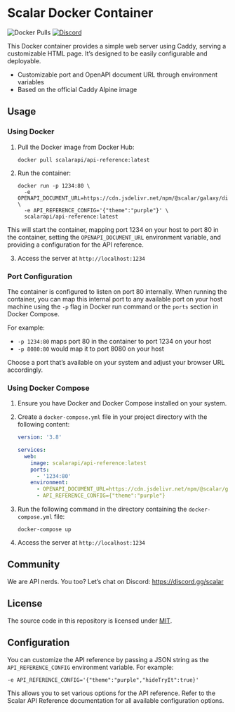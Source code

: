 # Scalar Docker Container

![Docker Pulls](https://img.shields.io/docker/pulls/scalarapi/api-reference)
[![Discord](https://img.shields.io/discord/1135330207960678410?style=flat&color=5865F2)](https://discord.gg/scalar)

This Docker container provides a simple web server using Caddy, serving a customizable HTML page. It’s designed to be easily configurable and deployable.

- Customizable port and OpenAPI document URL through environment variables
- Based on the official Caddy Alpine image

## Usage

### Using Docker

1. Pull the Docker image from Docker Hub:

   ```
   docker pull scalarapi/api-reference:latest
   ```

2. Run the container:

   ```
   docker run -p 1234:80 \
     -e OPENAPI_DOCUMENT_URL=https://cdn.jsdelivr.net/npm/@scalar/galaxy/dist/latest.json \
     -e API_REFERENCE_CONFIG='{"theme":"purple"}' \
     scalarapi/api-reference:latest
   ```

This will start the container, mapping port 1234 on your host to port 80 in the container, setting the `OPENAPI_DOCUMENT_URL` environment variable, and providing a configuration for the API reference.

3. Access the server at `http://localhost:1234`

### Port Configuration

The container is configured to listen on port 80 internally. When running the container, you can map this internal port to any available port on your host machine using the `-p` flag in Docker run command or the `ports` section in Docker Compose.

For example:

- `-p 1234:80` maps port 80 in the container to port 1234 on your host
- `-p 8080:80` would map it to port 8080 on your host

Choose a port that’s available on your system and adjust your browser URL accordingly.

### Using Docker Compose

1. Ensure you have Docker and Docker Compose installed on your system.
2. Create a `docker-compose.yml` file in your project directory with the following content:

   ```yaml
   version: '3.8'

   services:
     web:
       image: scalarapi/api-reference:latest
       ports:
         - '1234:80'
       environment:
         - OPENAPI_DOCUMENT_URL=https://cdn.jsdelivr.net/npm/@scalar/galaxy/dist/latest.json
         - API_REFERENCE_CONFIG={"theme":"purple"}
   ```

3. Run the following command in the directory containing the `docker-compose.yml` file:

   ```
   docker-compose up
   ```

4. Access the server at `http://localhost:1234`

## Community

We are API nerds. You too? Let’s chat on Discord: <https://discord.gg/scalar>

## License

The source code in this repository is licensed under [MIT](https://github.com/scalar/scalar/blob/main/LICENSE).

## Configuration

You can customize the API reference by passing a JSON string as the `API_REFERENCE_CONFIG` environment variable. For example:

```
-e API_REFERENCE_CONFIG='{"theme":"purple","hideTryIt":true}'
```

This allows you to set various options for the API reference. Refer to the Scalar API Reference documentation for all available configuration options.
